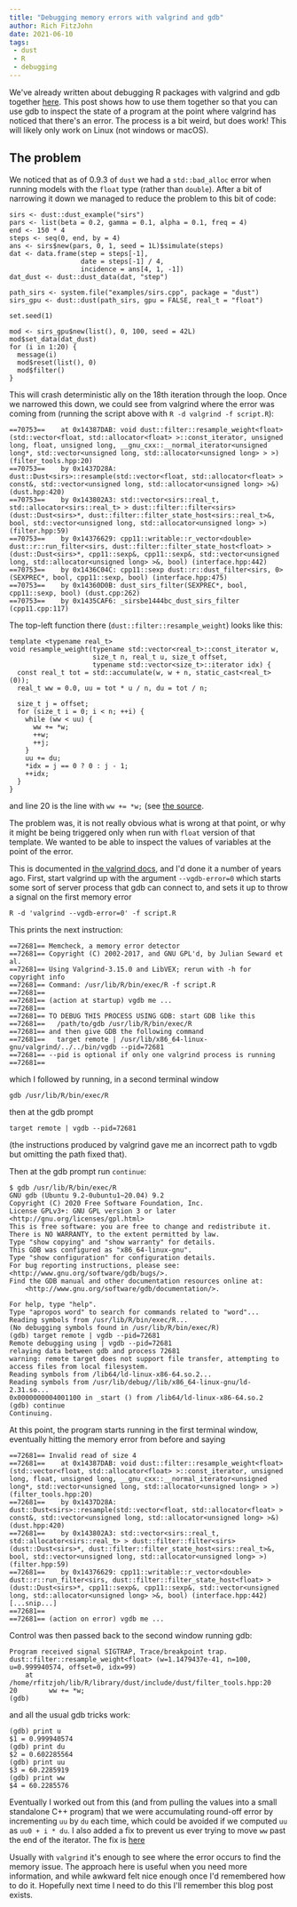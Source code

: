 ```yaml
---
title: "Debugging memory errors with valgrind and gdb"
author: Rich FitzJohn
date: 2021-06-10
tags:
 - dust
 - R
 - debugging
---
```


We've already written about debugging R packages with valgrind and gdb together [here](https://reside-ic.github.io/blog/debugging-and-fixing-crans-additional-checks-errors/). This post shows how to use them together so that you can use gdb to inspect the state of a program at the point where valgrind has noticed that there's an error.  The process is a bit weird, but does work!  This will likely only work on Linux (not windows or macOS).

## The problem

We noticed that as of 0.9.3 of `dust` we had a `std::bad_alloc` error when running models with the `float` type (rather than `double`). After a bit of narrowing it down we managed to reduce the problem to this bit of code:

```
sirs <- dust::dust_example("sirs")
pars <- list(beta = 0.2, gamma = 0.1, alpha = 0.1, freq = 4)
end <- 150 * 4
steps <- seq(0, end, by = 4)
ans <- sirs$new(pars, 0, 1, seed = 1L)$simulate(steps)
dat <- data.frame(step = steps[-1],
                  date = steps[-1] / 4,
                  incidence = ans[4, 1, -1])
dat_dust <- dust::dust_data(dat, "step")

path_sirs <- system.file("examples/sirs.cpp", package = "dust")
sirs_gpu <- dust::dust(path_sirs, gpu = FALSE, real_t = "float")

set.seed(1)

mod <- sirs_gpu$new(list(), 0, 100, seed = 42L)
mod$set_data(dat_dust)
for (i in 1:20) {
  message(i)
  mod$reset(list(), 0)
  mod$filter()
}
```

This will crash deterministic ally on the 18th iteration through the loop.  Once we narrowed this down, we could see from valgrind where the error was coming from (running the script above with `R -d valgrind -f script.R`):

```
==70753==    at 0x14387DAB: void dust::filter::resample_weight<float>(std::vector<float, std::allocator<float> >::const_iterator, unsigned long, float, unsigned long, __gnu_cxx::__normal_iterator<unsigned long*, std::vector<unsigned long, std::allocator<unsigned long> > >) (filter_tools.hpp:20)
==70753==    by 0x1437D28A: dust::Dust<sirs>::resample(std::vector<float, std::allocator<float> > const&, std::vector<unsigned long, std::allocator<unsigned long> >&) (dust.hpp:420)
==70753==    by 0x143802A3: std::vector<sirs::real_t, std::allocator<sirs::real_t> > dust::filter::filter<sirs>(dust::Dust<sirs>*, dust::filter::filter_state_host<sirs::real_t>&, bool, std::vector<unsigned long, std::allocator<unsigned long> >) (filter.hpp:59)
==70753==    by 0x14376629: cpp11::writable::r_vector<double> dust::r::run_filter<sirs, dust::filter::filter_state_host<float> >(dust::Dust<sirs>*, cpp11::sexp&, cpp11::sexp&, std::vector<unsigned long, std::allocator<unsigned long> >&, bool) (interface.hpp:442)
==70753==    by 0x1436C04C: cpp11::sexp dust::r::dust_filter<sirs, 0>(SEXPREC*, bool, cpp11::sexp, bool) (interface.hpp:475)
==70753==    by 0x14360D0B: dust_sirs_filter(SEXPREC*, bool, cpp11::sexp, bool) (dust.cpp:262)
==70753==    by 0x1435CAF6: _sirsbe1444bc_dust_sirs_filter (cpp11.cpp:117)
```

The top-left function there (`dust::filter::resample_weight`) looks like this:

```
template <typename real_t>
void resample_weight(typename std::vector<real_t>::const_iterator w,
                     size_t n, real_t u, size_t offset,
                     typename std::vector<size_t>::iterator idx) {
  const real_t tot = std::accumulate(w, w + n, static_cast<real_t>(0));
  real_t ww = 0.0, uu = tot * u / n, du = tot / n;

  size_t j = offset;
  for (size_t i = 0; i < n; ++i) {
    while (ww < uu) {
      ww += *w;
      ++w;
      ++j;
    }
    uu += du;
    *idx = j == 0 ? 0 : j - 1;
    ++idx;
  }
}
```

and line 20 is the line with `ww += *w;` (see [the source](https://github.com/mrc-ide/dust/blob/v0.9.3/inst/include/dust/filter_tools.hpp#L20]).

The problem was, it is not really obvious what is wrong at that point, or why it might be being triggered only when run with `float` version of that template.  We wanted to be able to inspect the values of variables at the point of the error.

This is documented in [the valgrind docs](https://valgrind.org/docs/manual/manual-core-adv.html#manual-core-adv.gdbserver), and I'd done it a number of years ago.  First, start valgrind up with the argument `--vgdb-error=0` which starts some sort of server process that gdb can connect to, and sets it up to throw a signal on the first memory error

```
R -d 'valgrind --vgdb-error=0' -f script.R
```

This prints the next instruction:

```
==72681== Memcheck, a memory error detector
==72681== Copyright (C) 2002-2017, and GNU GPL'd, by Julian Seward et al.
==72681== Using Valgrind-3.15.0 and LibVEX; rerun with -h for copyright info
==72681== Command: /usr/lib/R/bin/exec/R -f script.R
==72681==
==72681== (action at startup) vgdb me ...
==72681==
==72681== TO DEBUG THIS PROCESS USING GDB: start GDB like this
==72681==   /path/to/gdb /usr/lib/R/bin/exec/R
==72681== and then give GDB the following command
==72681==   target remote | /usr/lib/x86_64-linux-gnu/valgrind/../../bin/vgdb --pid=72681
==72681== --pid is optional if only one valgrind process is running
==72681==
```

which I followed by running, in a second terminal window

```
gdb /usr/lib/R/bin/exec/R
```

then at the gdb prompt

```
target remote | vgdb --pid=72681
```

(the instructions produced by valgrind gave me an incorrect path to vgdb but omitting the path fixed that).

Then at the gdb prompt run `continue`:

```
$ gdb /usr/lib/R/bin/exec/R
GNU gdb (Ubuntu 9.2-0ubuntu1~20.04) 9.2
Copyright (C) 2020 Free Software Foundation, Inc.
License GPLv3+: GNU GPL version 3 or later <http://gnu.org/licenses/gpl.html>
This is free software: you are free to change and redistribute it.
There is NO WARRANTY, to the extent permitted by law.
Type "show copying" and "show warranty" for details.
This GDB was configured as "x86_64-linux-gnu".
Type "show configuration" for configuration details.
For bug reporting instructions, please see:
<http://www.gnu.org/software/gdb/bugs/>.
Find the GDB manual and other documentation resources online at:
    <http://www.gnu.org/software/gdb/documentation/>.

For help, type "help".
Type "apropos word" to search for commands related to "word"...
Reading symbols from /usr/lib/R/bin/exec/R...
(No debugging symbols found in /usr/lib/R/bin/exec/R)
(gdb) target remote | vgdb --pid=72681
Remote debugging using | vgdb --pid=72681
relaying data between gdb and process 72681
warning: remote target does not support file transfer, attempting to access files from local filesystem.
Reading symbols from /lib64/ld-linux-x86-64.so.2...
Reading symbols from /usr/lib/debug//lib/x86_64-linux-gnu/ld-2.31.so...
0x0000000004001100 in _start () from /lib64/ld-linux-x86-64.so.2
(gdb) continue
Continuing.
```

At this point, the program starts running in the first terminal window, eventually hitting the memory error from before and saying

```
==72681== Invalid read of size 4
==72681==    at 0x14387DAB: void dust::filter::resample_weight<float>(std::vector<float, std::allocator<float> >::const_iterator, unsigned long, float, unsigned long, __gnu_cxx::__normal_iterator<unsigned long*, std::vector<unsigned long, std::allocator<unsigned long> > >) (filter_tools.hpp:20)
==72681==    by 0x1437D28A: dust::Dust<sirs>::resample(std::vector<float, std::allocator<float> > const&, std::vector<unsigned long, std::allocator<unsigned long> >&) (dust.hpp:420)
==72681==    by 0x143802A3: std::vector<sirs::real_t, std::allocator<sirs::real_t> > dust::filter::filter<sirs>(dust::Dust<sirs>*, dust::filter::filter_state_host<sirs::real_t>&, bool, std::vector<unsigned long, std::allocator<unsigned long> >) (filter.hpp:59)
==72681==    by 0x14376629: cpp11::writable::r_vector<double> dust::r::run_filter<sirs, dust::filter::filter_state_host<float> >(dust::Dust<sirs>*, cpp11::sexp&, cpp11::sexp&, std::vector<unsigned long, std::allocator<unsigned long> >&, bool) (interface.hpp:442)
[...snip...]
==72681==
==72681== (action on error) vgdb me ...
```

Control was then passed back to the second window running gdb:

```
Program received signal SIGTRAP, Trace/breakpoint trap.
dust::filter::resample_weight<float> (w=1.1479437e-41, n=100, u=0.999940574, offset=0, idx=99)
    at /home/rfitzjoh/lib/R/library/dust/include/dust/filter_tools.hpp:20
20	      ww += *w;
(gdb)
```

and all the usual gdb tricks work:

```
(gdb) print u
$1 = 0.999940574
(gdb) print du
$2 = 0.602285564
(gdb) print uu
$3 = 60.2285919
(gdb) print ww
$4 = 60.2285576
```

Eventually I worked out from this (and from pulling the values into a small standalone C++ program) that we were accumulating round-off error by incrementing `uu` by `du` each time, which could be avoided if we computed `uu` as `uu0 + i * du`.  I also added a fix to prevent us ever trying to move `ww` past the end of the iterator. The fix is [here](https://github.com/mrc-ide/dust/pull/238)

Usually with `valgrind` it's enough to see where the error occurs to find the memory issue. The approach here is useful when you need more information, and while awkward felt nice enough once I'd remembered how to do it. Hopefully next time I need to do this I'll remember this blog post exists.
